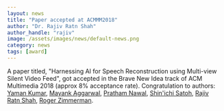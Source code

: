 ```yaml
---
layout: news
title: "Paper accepted at ACMMM2018"
author: "Dr. Rajiv Ratn Shah"
author_handle: "rajiv"
image: /assets/images/news/default-news.png
category: news
tags: [award]
---
```

A paper titled, "Harnessing AI for Speech Reconstruction using Multi-view Silent Video Feed", got accepted in the Brave New Idea track of ACM Multimedia 2018 (approx 8% acceptance rate). Congratulation to authors: [Yaman Kumar][1], [Mayank Aggarwal][2], [Pratham Nawal][3], [Shin'ichi Satoh][4], [Rajiv Ratn Shah][5], [Roger Zimmerman][6]. 

[1]: /team/yaman.html
[2]: /team/mayank.html
[3]: /team/pratham.html
[4]: http://research.nii.ac.jp/~satoh/
[5]: /team/rajiv-ratn-shah.html
[6]: https://www.comp.nus.edu.sg/~rogerz/roger.html
